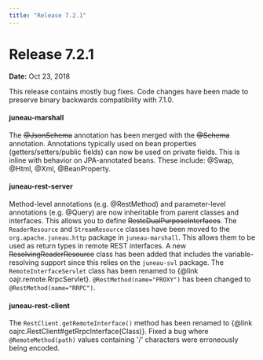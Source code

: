 ```yaml
---
title: "Release 7.2.1"
---
```


# Release 7.2.1

**Date:** Oct 23, 2018

This release contains mostly bug fixes.
Code changes have been made to preserve binary backwards compatibility with 7.1.0.
#### juneau-marshall

The ~~@JsonSchema~~ annotation has been merged with the ~~@Schema~~ annotation.
Annotations typically used on bean properties (getters/setters/public fields) can now be used on private fields.
This is inline with behavior on JPA-annotated beans.
These include:  @Swap, @Html, @Xml, @BeanProperty.
#### juneau-rest-server

Method-level annotations (e.g. @RestMethod) and parameter-level annotations (e.g. @Query) are now inheritable
from parent classes and interfaces. 
This allows you to define ~~RestcDualPurposeInterfaces~~.
The `ReaderResource` and `StreamResource` classes have been moved to the `org.apache.juneau.http`
package in `juneau-marshall`.  This allows them to be used as return types in remote REST interfaces.
A new ~~ResolvingReaderResource~~ class has been added that includes the variable-resolving support since
this relies on the `juneau-svl` package.
The `RemoteInterfaceServlet` class has been renamed to \{@link oajr.remote.RrpcServlet\}.
`@RestMethod(name="PROXY")` has been changed to `@RestMethod(name="RRPC")`.
#### juneau-rest-client

The `RestClient.getRemoteInterface()` method has been renamed to \{@link oajrc.RestClient#getRrpcInterface(Class)\}.
Fixed a bug where `@RemoteMethod(path)` values containing '/' characters were erroneously being encoded.
